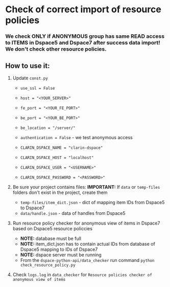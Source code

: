 # Check of correct import of resource policies
### We check ONLY if ANONYMOUS group has same READ access to ITEMS in Dspace5 and Dspace7 after success data import! We don't check other resource policies.

## How to use it:
1. Update `const.py`
   - `use_ssl = False`
   - `host = "<YOUR_SERVER>"`
   - `fe_port = "<YOUR_FE_PORT>"`
   - `be_port = "<YOUR_BE_PORT>"`
   - `be_location = "/server/"`
   
   - `authentication = False` - we test anonymous access

   - `CLARIN_DSPACE_NAME = "clarin-dspace"`
   - `CLARIN_DSPACE_HOST = "localhost"`
   - `CLARIN_DSPACE_USER = "<USERNAME>"`
   - `CLARIN_DSPACE_PASSWORD = "<PASSWORD>"`

2. Be sure your project contains files:
   **IMPORTANT:** If `data` or `temp-files` folders don't exist in the project, create them
   - `temp-files/item_dict.json` - dict of mapping item IDs from Dspace5 to Dspace7
   - `data/handle.json` - data of handles from Dspace5

3. Run resource policy checker for anonymous view of items in Dspace7 based on Dspace5 resource policcies
   - **NOTE:** database must be full
   - **NOTE:** item_dict.json has to contain actual IDs from database of Dspace5 mapping to IDs of Dspace7
   - **NOTE:** dspace server must be running
   - From the `dspace-python-api/data_checker` run command `python check_resource_policy.py`

4. Check `logs.log` in `data_checker` for `Resource policies checker of anonymous view of items`

    
    